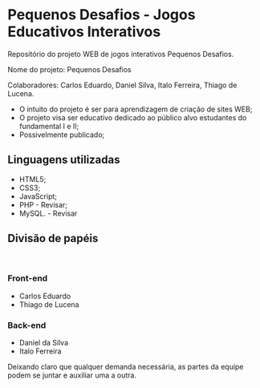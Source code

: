 <h1>Pequenos Desafios - Jogos Educativos Interativos</h1>

<p>Repositório do projeto WEB de jogos interativos Pequenos Desafios.</p>

<p>Nome do projeto: Pequenos Desafios</p>
<p>Colaboradores: Carlos Eduardo, Daniel Silva, Italo Ferreira, Thiago de Lucena.</p>

<ul>
  <li>O intuito do projeto é ser para aprendizagem de criação de sites WEB;</li>
  <li>O projeto visa ser educativo dedicado ao público alvo estudantes do fundamental I e II;</li>
  <li>Possivelmente publicado;</li>
</ul>

<h2>Linguagens utilizadas</h2>

<ul>
  <li>HTML5;</li>
  <li>CSS3;</li>
  <li>JavaScript;</li>
  <li>PHP - Revisar;</li>
  <li>MySQL. - Revisar</li>
</ul>


<h2>Divisão de papéis</h2> <br>

<h3>Front-end</h3>

<ul>
  <li>Carlos Eduardo</li>
  <li>Thiago de Lucena</li>
</ul>

<h3>Back-end</h3>

<ul>
  <li>Daniel da Silva</li>
  <li>Italo Ferreira</li>
</ul>

<p>Deixando claro que qualquer demanda necessária, as partes da equipe podem se juntar e auxiliar uma a outra.</p>
